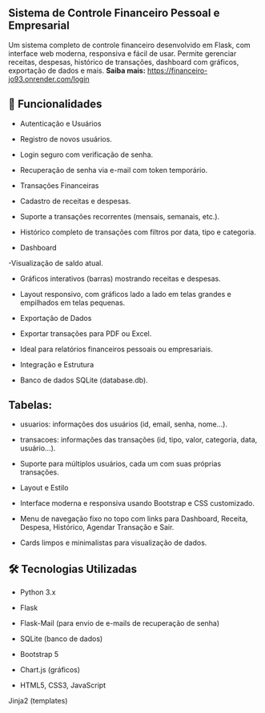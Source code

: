  ## Sistema de Controle Financeiro Pessoal e Empresarial

Um sistema completo de controle financeiro desenvolvido em Flask, com interface web moderna, responsiva e fácil de usar. Permite gerenciar receitas, despesas, histórico de transações, dashboard com gráficos, exportação de dados e mais.
<strong> Saiba mais:</strong> https://financeiro-jo93.onrender.com/login
## 📝 Funcionalidades

- Autenticação e Usuários

- Registro de novos usuários.

- Login seguro com verificação de senha.

- Recuperação de senha via e-mail com token temporário.

- Transações Financeiras

- Cadastro de receitas e despesas.

- Suporte a transações recorrentes (mensais, semanais, etc.).

- Histórico completo de transações com filtros por data, tipo e categoria.

- Dashboard

-Visualização de saldo atual.

- Gráficos interativos (barras) mostrando receitas e despesas.

- Layout responsivo, com gráficos lado a lado em telas grandes e empilhados em telas pequenas.

- Exportação de Dados

- Exportar transações para PDF ou Excel.

- Ideal para relatórios financeiros pessoais ou empresariais.

- Integração e Estrutura

- Banco de dados SQLite (database.db).

## Tabelas:

- usuarios: informações dos usuários (id, email, senha, nome…).

- transacoes: informações das transações (id, tipo, valor, categoria, data, usuário…).

- Suporte para múltiplos usuários, cada um com suas próprias transações.

- Layout e Estilo

- Interface moderna e responsiva usando Bootstrap e CSS customizado.

- Menu de navegação fixo no topo com links para Dashboard, Receita, Despesa, Histórico, Agendar Transação e Sair.

- Cards limpos e minimalistas para visualização de dados.

## 🛠️ Tecnologias Utilizadas

- Python 3.x

- Flask

- Flask-Mail (para envio de e-mails de recuperação de senha)

- SQLite (banco de dados)

- Bootstrap 5

- Chart.js (gráficos)

- HTML5, CSS3, JavaScript

Jinja2 (templates)
